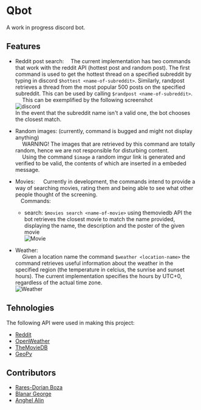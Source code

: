 # Qbot
A work in progress discord bot.
## Features
* Reddit post search: 
    &emsp;The current implementation has two commands that work with the reddit API (hottest post and random post). The first command is used to get the hottest thread on a specified subreddit by typing in discord `$hottest <name-of-subreddit>`. Similarly, randpost retrieves a thread from the most popular 500 posts on the specified subreddit. This can be used by calling `$randpost <name-of-subreddit>`.  
    &emsp; This can be exemplified by the following screenshot  
    ![discord](https://i.imgur.com/K6sbmtU.png)  
    In the event that the subreddit name isn't a valid one, the bot chooses the closest match.  

* Random images: (currently, command is bugged and might not display anything)  
    &emsp; WARNING! The images that are retrieved by this command are totally random, hence we are not responsible for disturbing content.  
    &emsp; Using the command `$image` a random imgur link is generated and verified to be valid, the contents of which are inserted in a embeded message.  
    
* Movies:
    &emsp; Currently in development, the commands intend to provide a way of searching movies, rating them and being able to see what other people thought of the screening.  
    &emsp;Commands:  
    - search: `$movies search <name-of-movie>` using themoviedb API the bot retrieves the closest movie to match the name provided, displaying the name, the description and the poster of the given movie  
    ![Movie](https://i.imgur.com/X4vsU5u.png)  
* Weather:  
    &emsp; Given a location name the command `$weather <location-name>` the command retrieves useful information about the weather in the specified region (the temperature in celcius, the sunrise and sunset hours). The current implementation specifies the hours by UTC+0, regardless of the actual time zone.  
    ![Weather](https://i.imgur.com/zYqqKGt.png)  

## Tehnologies
The following API were used in making this project:
* [Reddit](https://www.reddit.com/dev/api/)
* [OpenWeather](https://openweathermap.org/api)
* [TheMovieDB](https://developers.themoviedb.org/)
* [GeoPy](https://geopy.readthedocs.io/en/stable/)

## Contributors
* [Rares-Dorian Boza](https://github.com/raresboza)
* [Blanar George](https://github.com/giobiba)
* [Anghel Alin](https://github.com/Alinnus1)
